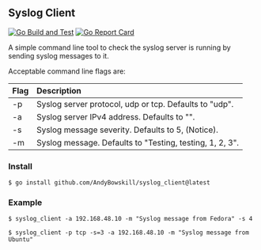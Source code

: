 ## Syslog Client

[![Go Build and Test](https://github.com/andybowskill/syslog_client/actions/workflows/go.yml/badge.svg)](https://github.com/andybowskill/syslog_client/actions/workflows/go.yml)
[![Go Report Card](https://goreportcard.com/badge/github.com/andybowskill/syslog_client)](https://goreportcard.com/report/github.com/andybowskill/syslog_client)

A simple command line tool to check the syslog server is running by sending syslog messages to it.

Acceptable command line flags are:

| Flag | Description                                              |
|:-----|:---------------------------------------------------------|
| -p   | Syslog server protocol, udp or tcp. Defaults to "udp".   |
| -a   | Syslog server IPv4 address. Defaults to "".              |
| -s   | Syslog message severity. Defaults to 5, (Notice).        |
| -m   | Syslog message. Defaults to "Testing, testing, 1, 2, 3". |

### Install

```
$ go install github.com/AndyBowskill/syslog_client@latest
```

### Example
```
$ syslog_client -a 192.168.48.10 -m "Syslog message from Fedora" -s 4
```
```
$ syslog_client -p tcp -s=3 -a 192.168.48.10 -m "Syslog message from Ubuntu"
```